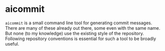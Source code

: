 # aicommit

`aicommit` is a small command line tool for generating commit messages. There
are many of these already out there, some even with the same name. But none
(to my knowledge) use the existing style of the repository. Following
repository conventions is essential for such a tool to be broadly useful.

